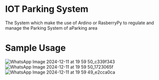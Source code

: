 # IOT Parking System 
The System which make the use of Ardino or RasberryPy to regulate and manage the Parking System of aParking area
# Sample Usage
![WhatsApp Image 2024-12-11 at 19 59 50_c339f343](https://github.com/user-attachments/assets/5da1231b-a9ad-40b5-9025-742b0bb1e2ec)
![WhatsApp Image 2024-12-11 at 19 59 50_1723065f](https://github.com/user-attachments/assets/937df2c7-db54-43e5-9650-68903c252d17)
![WhatsApp Image 2024-12-11 at 19 59 49_e2cca0ca](https://github.com/user-attachments/assets/6706b12d-9f87-4d82-962b-61809ee9777b)

